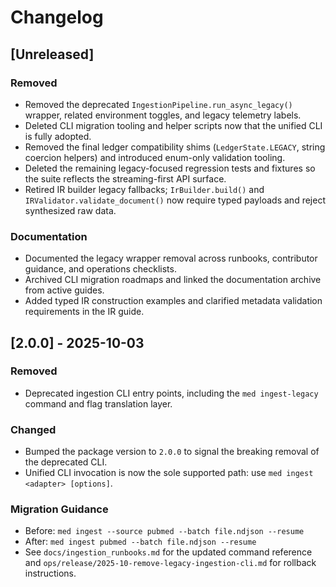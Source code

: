 # Changelog

## [Unreleased]
### Removed
- Removed the deprecated `IngestionPipeline.run_async_legacy()` wrapper, related environment toggles, and legacy telemetry labels.
- Deleted CLI migration tooling and helper scripts now that the unified CLI is fully adopted.
- Removed the final ledger compatibility shims (`LedgerState.LEGACY`, string coercion helpers) and introduced enum-only validation tooling.
- Deleted the remaining legacy-focused regression tests and fixtures so the suite
  reflects the streaming-first API surface.
- Retired IR builder legacy fallbacks; `IrBuilder.build()` and `IRValidator.validate_document()` now require typed payloads and reject synthesized raw data.

### Documentation
- Documented the legacy wrapper removal across runbooks, contributor guidance, and operations checklists.
- Archived CLI migration roadmaps and linked the documentation archive from active guides.
- Added typed IR construction examples and clarified metadata validation requirements in the IR guide.

## [2.0.0] - 2025-10-03
### Removed
- Deprecated ingestion CLI entry points, including the `med ingest-legacy` command and flag translation layer.

### Changed
- Bumped the package version to `2.0.0` to signal the breaking removal of the deprecated CLI.
- Unified CLI invocation is now the sole supported path: use `med ingest <adapter> [options]`.

### Migration Guidance
- Before: `med ingest --source pubmed --batch file.ndjson --resume`
- After: `med ingest pubmed --batch file.ndjson --resume`
- See `docs/ingestion_runbooks.md` for the updated command reference and `ops/release/2025-10-remove-legacy-ingestion-cli.md` for rollback instructions.
